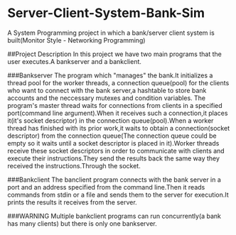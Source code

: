 # Server-Client-System-Bank-Sim
A System Programming project in which a bank/server client system is built(Monitor Style - Networking Programming)

##Project Description
In this project we have two main programs that the user executes.A bankserver and a bankclient.

  ###Bankserver
    The program which "manages" the bank.It initializes a thread pool for the worker threads, a connection queue(pool) for the
    clients who want to connect with the bank server,a hashtable to store bank accounts and the neccessary mutexes and condition
    variables.
    The program's master thread waits for connections from clients in a specified port(command line argument).When it receives such
    a connection,it places it(it's socket descriptor) in the connection queue(pool).When a worker thread has finished with its 
    prior work,it waits to obtain a connection(socket descriptor) from the connection queue(The connection queue could be empty so
    it waits until a socket descriptor is placed in it).Worker threads receive these socket descriptors in order to communicate
    with clients and execute their instructions.They send the results back the same way they received the instructions.Through 
    the socket.
    
  ###Bankclient
    The banclient program connects with the bank server in a port and an address specified from the command line.Then it reads
    commands from stdin or a file and sends them to the server for execution.It prints the results it receives from the server.
    
  ###WARNING
  Multiple bankclient programs can run concurrently(a bank has many clients) but there is only one bankserver.
